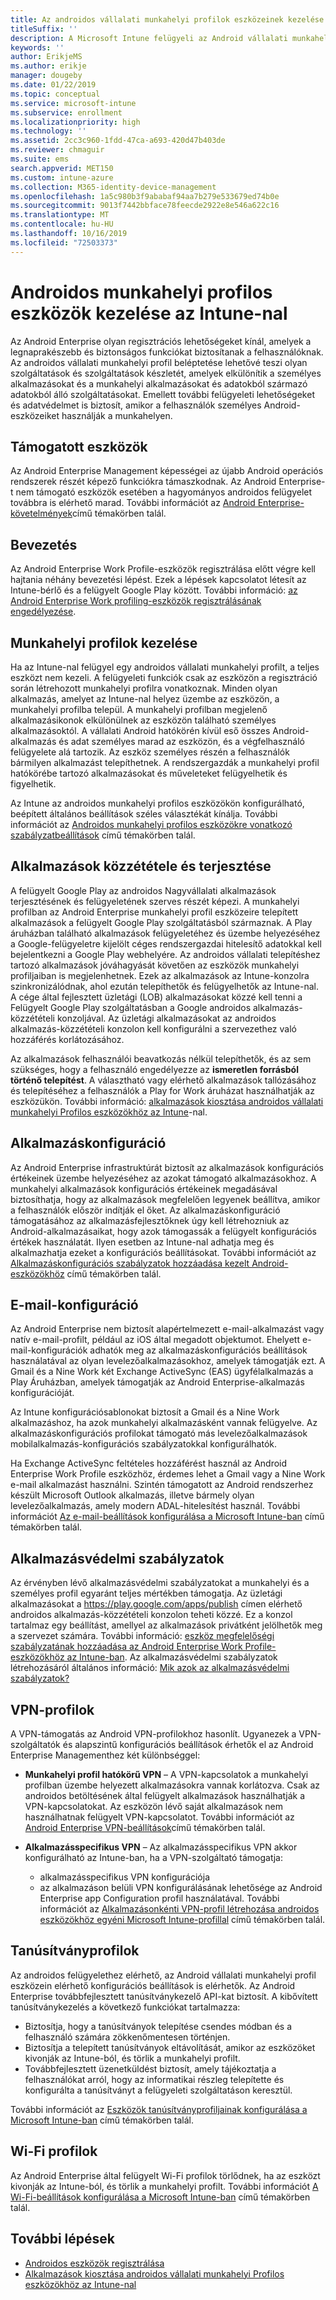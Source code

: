 ```yaml
---
title: Az androidos vállalati munkahelyi profilok eszközeinek kezelése Microsoft Intune
titleSuffix: ''
description: A Microsoft Intune felügyeli az Android vállalati munkahelyi profilok eszközeit, így további felügyeleti lehetőségeket és adatvédelmet biztosíthat, amikor a felhasználók személyes Android-eszközeiket használják a munkahelyen.
keywords: ''
author: ErikjeMS
ms.author: erikje
manager: dougeby
ms.date: 01/22/2019
ms.topic: conceptual
ms.service: microsoft-intune
ms.subservice: enrollment
ms.localizationpriority: high
ms.technology: ''
ms.assetid: 2cc3c960-1fdd-47ca-a693-420d47b403de
ms.reviewer: chmaguir
ms.suite: ems
search.appverid: MET150
ms.custom: intune-azure
ms.collection: M365-identity-device-management
ms.openlocfilehash: 1a5c980b3f9ababaf94aa7b279e533679ed74b0e
ms.sourcegitcommit: 9013f7442bbface78feecde2922e8e546a622c16
ms.translationtype: MT
ms.contentlocale: hu-HU
ms.lasthandoff: 10/16/2019
ms.locfileid: "72503373"
---
```

# <a name="manage-android-work-profile-devices-with-intune"></a>Androidos munkahelyi profilos eszközök kezelése az Intune-nal

Az Android Enterprise olyan regisztrációs lehetőségeket kínál, amelyek a legnaprakészebb és biztonságos funkciókat biztosítanak a felhasználóknak. Az androidos vállalati munkahelyi profil beléptetése lehetővé teszi olyan szolgáltatások és szolgáltatások készletét, amelyek elkülönítik a személyes alkalmazásokat és a munkahelyi alkalmazásokat és adatokból származó adatokból álló szolgáltatásokat. Emellett további felügyeleti lehetőségeket és adatvédelmet is biztosít, amikor a felhasználók személyes Android-eszközeiket használják a munkahelyen. 

## <a name="supported-devices"></a>Támogatott eszközök

Az Android Enterprise Management képességei az újabb Android operációs rendszerek részét képező funkciókra támaszkodnak. Az Android Enterprise-t nem támogató eszközök esetében a hagyományos androidos felügyelet továbbra is elérhető marad. További információt az [Android Enterprise-követelmények](https://support.google.com/work/android/answer/6174145?hl=en&ref_topic=6151012)című témakörben talál.

## <a name="onboarding"></a>Bevezetés

Az Android Enterprise Work Profile-eszközök regisztrálása előtt végre kell hajtania néhány bevezetési lépést. Ezek a lépések kapcsolatot létesít az Intune-bérlő és a felügyelt Google Play között. További információ: [az Android Enterprise Work profiling-eszközök regisztrálásának engedélyezése](android-work-profile-enroll.md).

## <a name="work-profile-management"></a>Munkahelyi profilok kezelése

Ha az Intune-nal felügyel egy androidos vállalati munkahelyi profilt, a teljes eszközt nem kezeli. A felügyeleti funkciók csak az eszközön a regisztráció során létrehozott munkahelyi profilra vonatkoznak. Minden olyan alkalmazás, amelyet az Intune-nal helyez üzembe az eszközön, a munkahelyi profilba települ. A munkahelyi profilban megjelenő alkalmazásikonok elkülönülnek az eszközön található személyes alkalmazásoktól. A vállalati Android hatókörén kívül eső összes Android-alkalmazás és adat személyes marad az eszközön, és a végfelhasználó felügyelete alá tartozik. Az eszköz személyes részén a felhasználók bármilyen alkalmazást telepíthetnek. A rendszergazdák a munkahelyi profil hatókörébe tartozó alkalmazásokat és műveleteket felügyelhetik és figyelhetik.

Az Intune az androidos munkahelyi profilos eszközökön konfigurálható, beépített általános beállítások széles választékát kínálja. További információt az [Androidos munkahelyi profilos eszközökre vonatkozó szabályzatbeállítások](../protect/compliance-policy-create-android-for-work.md) című témakörben talál.

## <a name="app-publishing-and-distribution"></a>Alkalmazások közzététele és terjesztése

A felügyelt Google Play az androidos Nagyvállalati alkalmazások terjesztésének és felügyeletének szerves részét képezi. A munkahelyi profilban az Android Enterprise munkahelyi profil eszközeire telepített alkalmazások a felügyelt Google Play szolgáltatásból származnak. A Play áruházban található alkalmazások felügyeletéhez és üzembe helyezéséhez a Google-felügyeletre kijelölt céges rendszergazdai hitelesítő adatokkal kell bejelentkezni a Google Play webhelyére. Az androidos vállalati telepítéshez tartozó alkalmazások jóváhagyását követően az eszközök munkahelyi profiljaiban is megjelenhetnek. Ezek az alkalmazások az Intune-konzolra szinkronizálódnak, ahol ezután telepíthetők és felügyelhetők az Intune-nal. A cége által fejlesztett üzletági (LOB) alkalmazásokat közzé kell tenni a Felügyelt Google Play szolgáltatásban a Google androidos alkalmazás-közzétételi konzoljával. Az üzletági alkalmazásokat az androidos alkalmazás-közzétételi konzolon kell konfigurálni a szervezethez való hozzáférés korlátozásához.

Az alkalmazások felhasználói beavatkozás nélkül telepíthetők, és az sem szükséges, hogy a felhasználó engedélyezze az **ismeretlen forrásból történő telepítést**. A választható vagy elérhető alkalmazások tallózásához és telepítéséhez a felhasználók a Play for Work áruházat használhatják az eszközükön. További információ: [alkalmazások kiosztása androidos vállalati munkahelyi Profilos eszközökhöz az Intune](../apps/apps-add-android-for-work.md)-nal.

## <a name="app-configuration"></a>Alkalmazáskonfiguráció

Az Android Enterprise infrastruktúrát biztosít az alkalmazások konfigurációs értékeinek üzembe helyezéséhez az azokat támogató alkalmazásokhoz. A munkahelyi alkalmazások konfigurációs értékeinek megadásával biztosíthatja, hogy az alkalmazások megfelelően legyenek beállítva, amikor a felhasználók először indítják el őket. Az alkalmazáskonfiguráció támogatásához az alkalmazásfejlesztőknek úgy kell létrehozniuk az Android-alkalmazásaikat, hogy azok támogassák a felügyelt konfigurációs értékek használatát. Ilyen esetben az Intune-nal adhatja meg és alkalmazhatja ezeket a konfigurációs beállításokat. További információt az [Alkalmazáskonfigurációs szabályzatok hozzáadása kezelt Android-eszközökhöz](../apps/app-configuration-policies-use-android.md) című témakörben talál.

## <a name="email-configuration"></a>E-mail-konfiguráció

Az Android Enterprise nem biztosít alapértelmezett e-mail-alkalmazást vagy natív e-mail-profilt, például az iOS által megadott objektumot. Ehelyett e-mail-konfigurációk adhatók meg az alkalmazáskonfigurációs beállítások használatával az olyan levelezőalkalmazásokhoz, amelyek támogatják ezt. A Gmail és a Nine Work két Exchange ActiveSync (EAS) ügyfélalkalmazás a Play Áruházban, amelyek támogatják az Android Enterprise-alkalmazás konfigurációját.

Az Intune konfigurációsablonokat biztosít a Gmail és a Nine Work alkalmazáshoz, ha azok munkahelyi alkalmazásként vannak felügyelve. Az alkalmazáskonfigurációs profilokat támogató más levelezőalkalmazások mobilalkalmazás-konfigurációs szabályzatokkal konfigurálhatók.

Ha Exchange ActiveSync feltételes hozzáférést használ az Android Enterprise Work Profile eszközhöz, érdemes lehet a Gmail vagy a Nine Work e-mail alkalmazást használni. Szintén támogatott az Android rendszerhez készült Microsoft Outlook alkalmazás, illetve bármely olyan levelezőalkalmazás, amely modern ADAL-hitelesítést használ. További információt [Az e-mail-beállítások konfigurálása a Microsoft Intune-ban](../configuration/email-settings-configure.md) című témakörben talál.

## <a name="app-protection-policies"></a>Alkalmazásvédelmi szabályzatok

Az érvényben lévő alkalmazásvédelmi szabályzatokat a munkahelyi és a személyes profil egyaránt teljes mértékben támogatja. Az üzletági alkalmazásokat a https://play.google.com/apps/publish címen elérhető androidos alkalmazás-közzétételi konzolon teheti közzé. Ez a konzol tartalmaz egy beállítást, amellyel az alkalmazások privátként jelölhetők meg a szervezet számára. További információ: [eszköz megfelelőségi szabályzatának hozzáadása az Android Enterprise Work Profile-eszközökhöz az Intune-ban](../protect/compliance-policy-create-android-for-work.md). Az alkalmazásvédelmi szabályzatok létrehozásáról általános információ: [Mik azok az alkalmazásvédelmi szabályzatok?](../apps/app-protection-policy.md)

## <a name="vpn-profiles"></a>VPN-profilok

A VPN-támogatás az Android VPN-profilokhoz hasonlít. Ugyanezek a VPN-szolgáltatók és alapszintű konfigurációs beállítások érhetők el az Android Enterprise Managementhez két különbséggel:

- **Munkahelyi profil hatókörű VPN** – A VPN-kapcsolatok a munkahelyi profilban üzembe helyezett alkalmazásokra vannak korlátozva. Csak az androidos betöltésének által felügyelt alkalmazások használhatják a VPN-kapcsolatokat. Az eszközön lévő saját alkalmazások nem használhatnak felügyelt VPN-kapcsolatot. További információt az [Android Enterprise VPN-beállítások](../configuration/vpn-settings-android-enterprise.md)című témakörben talál.

- **Alkalmazásspecifikus VPN** – Az alkalmazásspecifikus VPN akkor konfigurálható az Intune-ban, ha a VPN-szolgáltató támogatja:
  - alkalmazásspecifikus VPN konfigurációja
  - az alkalmazáson belüli VPN konfigurálásának lehetősége az Android Enterprise app Configuration profil használatával.
  További információt az [Alkalmazásonkénti VPN-profil létrehozása androidos eszközökhöz egyéni Microsoft Intune-profillal](../configuration/android-pulse-secure-per-app-vpn.md) című témakörben talál.

## <a name="certificate-profiles"></a>Tanúsítványprofilok

Az androidos felügyelethez elérhető, az Android vállalati munkahelyi profil eszközein elérhető konfigurációs beállítások is elérhetők. Az Android Enterprise továbbfejlesztett tanúsítványkezelő API-kat biztosít. A kibővített tanúsítványkezelés a következő funkciókat tartalmazza:

- Biztosítja, hogy a tanúsítványok telepítése csendes módban és a felhasználó számára zökkenőmentesen történjen.
- Biztosítja a telepített tanúsítványok eltávolítását, amikor az eszközöket kivonják az Intune-ból, és törlik a munkahelyi profilt.
- Továbbfejlesztett üzenetküldést biztosít, amely tájékoztatja a felhasználókat arról, hogy az informatikai részleg telepítette és konfigurálta a tanúsítványt a felügyeleti szolgáltatáson keresztül.

További információt az [Eszközök tanúsítványprofiljainak konfigurálása a Microsoft Intune-ban](../protect/certificates-configure.md) című témakörben talál.

## <a name="wi-fi-profiles"></a>Wi-Fi profilok

Az Android Enterprise által felügyelt Wi-Fi profilok törlődnek, ha az eszközt kivonják az Intune-ból, és törlik a munkahelyi profilt. További információt [A Wi-Fi-beállítások konfigurálása a Microsoft Intune-ban](../configuration/wi-fi-settings-configure.md) című témakörben talál.

## <a name="next-steps"></a>További lépések
- [Androidos eszközök regisztrálása](android-enroll.md)
- [Alkalmazások kiosztása androidos vállalati munkahelyi Profilos eszközökhöz az Intune-nal](../apps/apps-add-android-for-work.md)
